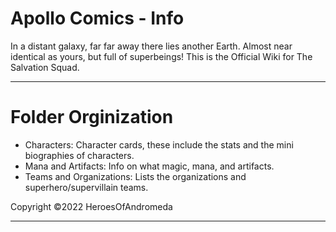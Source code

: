 # Apollo Comics - Info

In a distant galaxy, far far away there lies another Earth. Almost near identical as yours, but full of superbeings! This is the Official Wiki for The Salvation Squad.

-----

# Folder Orginization
- Characters: Character cards, these include the stats and the mini biographies of characters.
- Mana and Artifacts: Info on what magic, mana, and artifacts.
- Teams and Organizations: Lists the organizations and superhero/supervillain teams.

Copyright ©2022 HeroesOfAndromeda

-----
